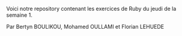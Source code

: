 Voici notre repository contenant les exercices de Ruby du jeudi de la semaine 1.


Par Bertyn BOULIKOU, Mohamed OULLAMI et Florian LEHUEDE
